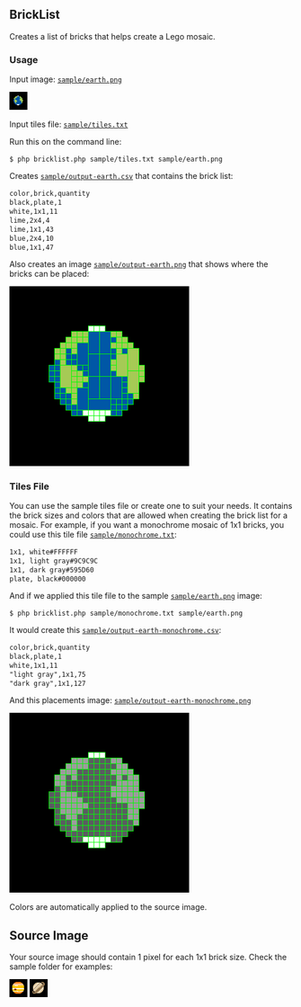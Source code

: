 ## BrickList ##

Creates a list of bricks that helps create a Lego mosaic.

### Usage ###

Input image: [`sample/earth.png`](https://github.com/rustyfausak/bricklist/blob/master/sample/earth.png)

![Earth mosaic original](https://raw.githubusercontent.com/rustyfausak/bricklist/master/sample/earth.png "Earth mosaic original")

Input tiles file: [`sample/tiles.txt`](https://github.com/rustyfausak/bricklist/blob/master/sample/tiles.txt)

Run this on the command line:

```
$ php bricklist.php sample/tiles.txt sample/earth.png
```

Creates [`sample/output-earth.csv`](https://github.com/rustyfausak/bricklist/blob/master/sample/output-earth.csv) that contains the brick list:

```csv
color,brick,quantity
black,plate,1
white,1x1,11
lime,2x4,4
lime,1x1,43
blue,2x4,10
blue,1x1,47
```

Also creates an image [`sample/output-earth.png`](https://github.com/rustyfausak/bricklist/blob/master/sample/output-earth.png) that shows where the bricks can be placed:

![Earth mosaic brick placement](https://raw.githubusercontent.com/rustyfausak/bricklist/master/sample/output-earth.png "Earth mosaic brick placement")

### Tiles File ###

You can use the sample tiles file or create one to suit your needs. It contains the brick sizes and colors that are allowed when creating the brick list for a mosaic. For example, if you want a monochrome mosaic of 1x1 bricks, you could use this tile file [`sample/monochrome.txt`](https://github.com/rustyfausak/bricklist/blob/master/sample/monochrome.txt):

```
1x1, white#FFFFFF
1x1, light gray#9C9C9C
1x1, dark gray#595D60
plate, black#000000
```

And if we applied this tile file to the sample [`sample/earth.png`](https://github.com/rustyfausak/bricklist/blob/master/sample/earth.png) image:

```
$ php bricklist.php sample/monochrome.txt sample/earth.png
```

It would create this [`sample/output-earth-monochrome.csv`](https://github.com/rustyfausak/bricklist/blob/master/sample/output-earth-monochrome.csv):

```csv
color,brick,quantity
black,plate,1
white,1x1,11
"light gray",1x1,75
"dark gray",1x1,127
```

And this placements image: [`sample/output-earth-monochrome.png`](https://github.com/rustyfausak/bricklist/blob/master/sample/output-earth-monochrome.png)

![Earth mosaic brick placement monochrome](https://raw.githubusercontent.com/rustyfausak/bricklist/master/sample/output-earth-monochrome.png "Earth mosaic brick placement monochrome")

Colors are automatically applied to the source image.

## Source Image ##

Your source image should contain 1 pixel for each 1x1 brick size. Check the sample folder for examples:

![Sample mosaic](https://github.com/rustyfausak/bricklist/blob/master/sample/jupiter.png)
![Sample mosaic](https://github.com/rustyfausak/bricklist/blob/master/sample/saturn.png)
